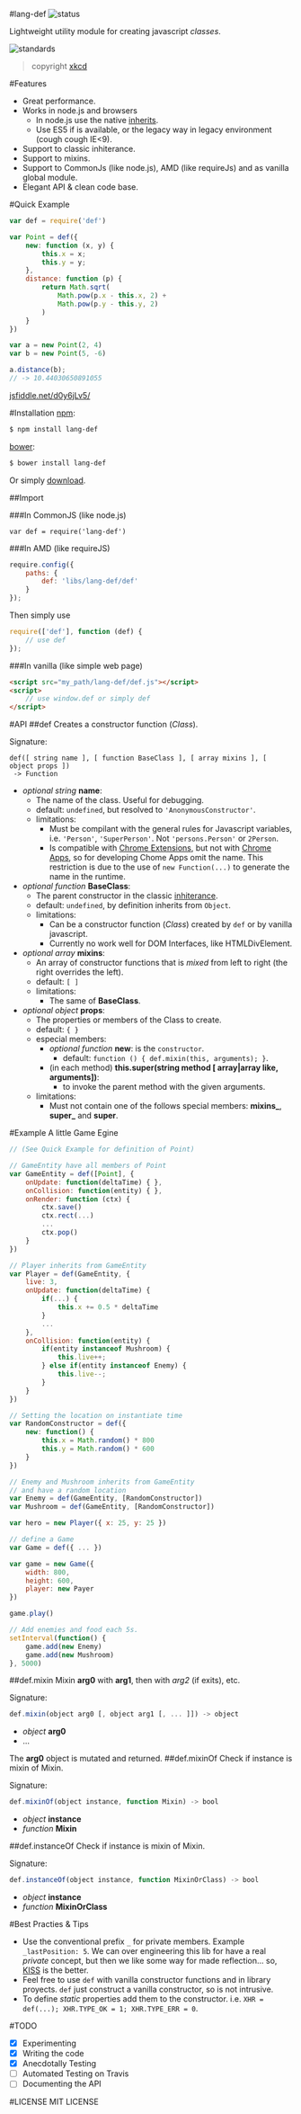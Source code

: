 
#lang-def
![status](https://travis-ci.org/sapienlab/lang-def.svg)

Lightweight utility module for creating javascript *classes*.

![standards](http://imgs.xkcd.com/comics/standards.png)
> copyright [xkcd](http://xkcd.com/927/)

#Features
- Great performance.
- Works in node.js and browsers
  - In node.js use the native [inherits](http://nodejs.org/docs/latest/api/util.html#util_util_inherits_constructor_superconstructor).
  - Use ES5 if is available, or the legacy way in legacy environment (cough cough IE<9).
- Support to classic inhiterance.
- Support to mixins.
- Support to CommonJs (like node.js), AMD (like requireJs) and as vanilla global module.
- Elegant API & clean code base.

#Quick Example
```javascript
var def = require('def')

var Point = def({
	new: function (x, y) {
		this.x = x;
		this.y = y;
	},
	distance: function (p) {
		return Math.sqrt(
			Math.pow(p.x - this.x, 2) +
			Math.pow(p.y - this.y, 2)
		)
	}
})

var a = new Point(2, 4)
var b = new Point(5, -6)

a.distance(b);
// -> 10.44030650891055
```
[jsfiddle.net/d0y6jLv5/](http://jsfiddle.net/d0y6jLv5/)

#Installation
[npm][]:
```sh
$ npm install lang-def
```
[bower][]:
```sh
$ bower install lang-def
```

Or simply [download](https://github.com/sapienlab/lang-def/archive/master.zip).

##Import

###In CommonJS (like node.js)
```node
var def = require('lang-def')
```
###In AMD (like requireJS)
```javascript
require.config({
    paths: {
        def: 'libs/lang-def/def'
    }
});
```
Then simply use
```javascript
require(['def'], function (def) {
	// use def
});
```
###In vanilla (like simple web page)
```html
<script src="my_path/lang-def/def.js"></script>
<script>
	// use window.def or simply def
</script>
```
#API
##def
Creates a constructor function (*Class*).

Signature:
```node
def([ string name ], [ function BaseClass ], [ array mixins ], [ object props ])
 -> Function
```
- *optional string* **name**:
	- The name of the class. Useful for debugging.
	- default: `undefined`, but resolved to `'AnonymousConstructor'`.
	- limitations:
		- Must be compilant with the general rules for Javascript variables,
		i.e. `'Person'`, `'SuperPerson'`. Not `'persons.Person'` or `2Person`.
		- Is compatible with [Chrome Extensions](https://developer.chrome.com/extensions/contentSecurityPolicy#relaxing-eval),
		but not with [Chrome Apps](https://developer.chrome.com/apps/contentSecurityPolicy#what), so for developing Chome Apps omit the name. This restriction is due to the use of `new Function(...)` to generate the name
		in the runtime.
- *optional function* **BaseClass**:
	- The parent constructor in the classic [inhiterance](https://developer.mozilla.org/en-US/docs/Web/JavaScript/Guide/Inheritance_and_the_prototype_chain).
	- default: `undefined`, by definition inherits from `Object`.
	- limitations:
		- Can be a constructor function (*Class*) created by `def` or by vanilla javascript.
		- Currently no work well for DOM Interfaces, like HTMLDivElement.
- *optional array* **mixins**:
	- An array of constructor functions that is *mixed* from left to right (the right overrides the left).
	- default: `[ ]`
	- limitations:
		- The same of **BaseClass**.
- *optional object* **props**:
	- The properties or members of the Class to create.
	- default: `{ }`
	- especial members:
		- *optional function* **new**: is the `constructor`.
			- default: `function () { def.mixin(this, arguments); }`.
		- (in each method) **this.super(string method [ array|array like, arguments])**:
			- to invoke the parent method with the given arguments.
	- limitations:
		- Must not contain one of the follows special members: **mixins_**, **super_** and **super**.

#Example
A little Game Egine
```javascript
// (See Quick Example for definition of Point)

// GameEntity have all members of Point
var GameEntity = def([Point], {
	onUpdate: function(deltaTime) { },
	onCollision: function(entity) { },
	onRender: function (ctx) {
		ctx.save()
		ctx.rect(...)
		...
		ctx.pop()
	}
})

// Player inherits from GameEntity
var Player = def(GameEntity, {
	live: 3,
	onUpdate: function(deltaTime) {
		if(...) {
			this.x += 0.5 * deltaTime
		}
		...
	},
	onCollision: function(entity) {
		if(entity instanceof Mushroom) {
			this.live++;
		} else if(entity instanceof Enemy) {
			this.live--;
		}
	}
})

// Setting the location on instantiate time
var RandomConstructor = def({
	new: function() {
		this.x = Math.random() * 800
		this.y = Math.random() * 600
	}
})

// Enemy and Mushroom inherits from GameEntity
// and have a random location
var Enemy = def(GameEntity, [RandomConstructor])
var Mushroom = def(GameEntity, [RandomConstructor])

var hero = new Player({ x: 25, y: 25 })

// define a Game
var Game = def({ ... })

var game = new Game({
	width: 800,
	height: 600,
	player: new Payer
})

game.play()

// Add enemies and food each 5s.
setInterval(function() {
	game.add(new Enemy)
	game.add(new Mushroom)
}, 5000)

```
##def.mixin
Mixin **arg0** with **arg1**, then with *arg2* (if exits), etc.

Signature:
```javascript
def.mixin(object arg0 [, object arg1 [, ... ]]) -> object
```
- *object* **arg0**
- ...

The **arg0** object is mutated and returned.
##def.mixinOf
Check if instance is mixin of Mixin.

Signature:
```javascript
def.mixinOf(object instance, function Mixin) -> bool
```
- *object* **instance**
- *function* **Mixin**

##def.instanceOf
Check if instance is mixin of Mixin.

Signature:
```javascript
def.instanceOf(object instance, function MixinOrClass) -> bool
```
- *object* **instance**
- *function* **MixinOrClass**

#Best  Practies & Tips
- Use the conventional prefix `_` for private members. Example `_lastPosition: 5`.
	We can over engineering this lib for have a real *private* concept, but
	then we like some way for made reflection... so, [KISS](http://en.wikipedia.org/wiki/KISS_principle) is the better.
- Feel free to use `def` with vanilla constructor functions and in library proyects. `def` just construct a vanilla constructor, so is not intrusive.
- To define *static* properties add them to the constructor. i.e. `XHR = def(...); XHR.TYPE_OK = 1; XHR.TYPE_ERR = 0`.

#TODO
- [x] Experimenting
- [x] Writing the code
- [x] Anecdotally Testing
- [ ] Automated Testing on Travis
- [ ] Documenting the API

#LICENSE
MIT LICENSE

[npm]: http://npmjs.org/
[bower]: http://bower.io/